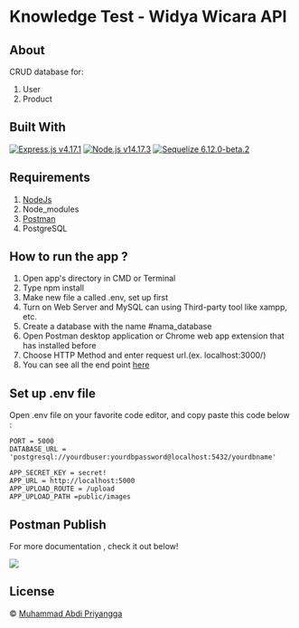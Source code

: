 # Knowledge Test - Widya Wicara API

## About

CRUD database for:

1. User
2. Product

## Built With

[![Express.js  v4.17.1](https://img.shields.io/badge/Express%20-v4.17.1-brightgreen.svg?style=flat)](https://expressjs.com/)
[![Node.js v14.17.3](https://img.shields.io/badge/Node%20-v14.17.3-blue.svg?style=flat)](https://nodejs.org/en/)
[![Sequelize 6.12.0-beta.2](https://img.shields.io/badge/Node%20-v14.17.3-blue.svg?style=flat)](https://sequelize.org/master/)

## Requirements

1. [NodeJs](https://nodejs.org/en/)
2. Node_modules
3. [Postman](https://www.getpostman.com/)
4. PostgreSQL

## How to run the app ?

1. Open app's directory in CMD or Terminal
2. Type npm install
3. Make new file a called .env, set up first
4. Turn on Web Server and MySQL can using Third-party tool like xampp, etc.
5. Create a database with the name #nama_database
6. Open Postman desktop application or Chrome web app extension that has installed before
7. Choose HTTP Method and enter request url.(ex. localhost:3000/)
8. You can see all the end point [here](https://documenter.getpostman.com/view/13532274/UVR5q8Xm)

## Set up .env file

Open .env file on your favorite code editor, and copy paste this code below :

```
PORT = 5000
DATABASE_URL = 'postgresql://yourdbuser:yourdbpassword@localhost:5432/yourdbname'

APP_SECRET_KEY = secret!
APP_URL = http://localhost:5000
APP_UPLOAD_ROUTE = /upload
APP_UPLOAD_PATH =public/images

```

## Postman Publish

For more documentation , check it out below!

<a  href="https://documenter.getpostman.com/view/13532274/UVR5q8Xm">

<img  src="https://img.shields.io/badge/Documentation-POSTMAN-blue.svg?style=popout&logo=postman"/>

</a>

## License

© [Muhammad Abdi Priyangga](https://github.com/abdipriyangga)
